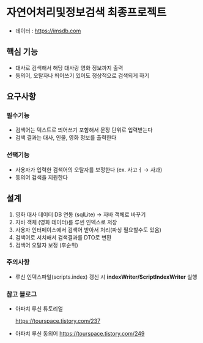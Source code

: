 # 자연어처리및정보검색 최종프로젝트
- 데이터 : https://imsdb.com
## 핵심 기능
- 대사로 검색해서 해당 대사랑 영화 정보까지 출력
- 동의어, 오탈자나 띄어쓰기 있어도 정상적으로 검색되게 하기

## 요구사항

### 필수기능

- 검색어는 텍스트로 띄어쓰기 포함해서 문장 단위로 입력받는다
- 검색 결과는 대사, 인물, 영화 정보를 출력한다
### 선택기능

- 사용자가 입력한 검색어의 오탈자를 보정한다 (ex. 사고ㅓ → 사과)
- 동의어 검색을 지원한다
## 설계

1. 영화 대사 데이터 DB 연동 (sqlLite) → 자바 객체로 바꾸기
2. 자바 객체 (영화 데이터)를 루씬 인덱스로 저장
3. 사용자 인터페이스에서 검색어 받아서 처리(파싱 필요할수도 있음)
4. 검색어로 서치해서 검색결과를 DTO로 변환
5. 검색어 오탈자 보정 (후순위)
### 주의사항
- 루신 인덱스파일(scripts.index) 갱신 시 **indexWriter/ScriptIndexWriter** 실행

### 참고 블로그

- 아파치 루신 튜토리얼

  https://tourspace.tistory.com/237

- 아파치 루신 동의어
  https://tourspace.tistory.com/249
